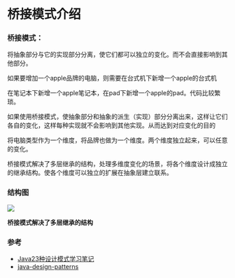 # 桥接模式介绍

### 桥接模式：

将抽象部分与它的实现部分分离，使它们都可以独立的变化。而不会直接影响到其他部分。

如果要增加一个apple品牌的电脑，则需要在台式机下新增一个apple的台式机

在笔记本下新增一个apple笔记本，在pad下新增一个apple的pad。代码比较繁琐。

如果使用桥接模式，使抽象部分和抽象的派生（实现）部分分离出来，这样让它们各自的变化，这样每种实现就不会影响到其他实现。从而达到对应变化的目的

将电脑类型作为一个维度，将品牌也做为一个维度。两个维度独立起来，可以任意的变化。

桥接模式解决了多层继承的结构，处理多维度变化的场景，将各个维度设计成独立的继承结构。使各个维度可以独立的扩展在抽象层建立联系。

### 结构图

![](http://cdn.apframework.com/4647c60bf9ad28769469be33cea2280b.jpg)

**桥接模式解决了多层继承的结构**

### 参考

* [Java23种设计模式学习笔记](http://www.cnblogs.com/meet/p/5116504.html)
* [java-design-patterns](https://github.com/iluwatar/java-design-patterns)
